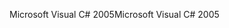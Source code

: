<span data-ttu-id="cd954-101">Microsoft Visual C# 2005</span><span class="sxs-lookup"><span data-stu-id="cd954-101">Microsoft Visual C# 2005</span></span>